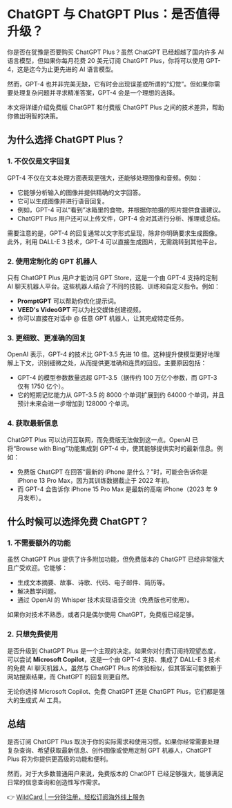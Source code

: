 # ChatGPT 与 ChatGPT Plus：是否值得升级？

你是否在犹豫是否要购买 ChatGPT Plus？虽然 ChatGPT 已经超越了国内许多 AI 语言模型，但如果你每月花费 20 美元订阅 ChatGPT Plus，你将可以使用 GPT-4，这是迄今为止更先进的 AI 语言模型。

然而，GPT-4 也并非完美无缺，它有时会出现误差或所谓的“幻觉”。但如果你需要处理复杂问题并寻求精准答案，GPT-4 会是一个理想的选择。

本文将详细介绍免费版 ChatGPT 和付费版 ChatGPT Plus 之间的技术差异，帮助你做出明智的决策。

## 为什么选择 ChatGPT Plus？

### 1. 不仅仅是文字回复

GPT-4 不仅在文本处理方面表现更强大，还能够处理图像和音频。例如：

- 它能够分析输入的图像并提供精确的文字回答。
- 它可以生成图像并进行语音回复。
- 例如，GPT-4 可以“看到”冰箱里的食物，并根据你拍摄的照片提供食谱建议。
- ChatGPT Plus 用户还可以上传文件，GPT-4 会对其进行分析、推理或总结。

需要注意的是，GPT-4 的回复通常以文字形式呈现，除非你明确要求生成图像。此外，利用 DALL-E 3 技术，GPT-4 可以直接生成图片，无需跳转到其他平台。

### 2. 使用定制化的 GPT 机器人

只有 ChatGPT Plus 用户才能访问 GPT Store，这是一个由 GPT-4 支持的定制 AI 聊天机器人平台。这些机器人结合了不同的技能、训练和自定义指令。例如：

- **PromptGPT** 可以帮助你优化提示词。
- **VEED's VideoGPT** 可以为社交媒体创建视频。
- 你可以直接在对话中 @ 任意 GPT 机器人，让其完成特定任务。

### 3. 更细致、更准确的回复

OpenAI 表示，GPT-4 的技术比 GPT-3.5 先进 10 倍。这种提升使模型更好地理解上下文，识别细微之处，从而提供更准确和连贯的回应。主要原因包括：

- GPT-4 的模型参数数量远超 GPT-3.5（据传约 100 万亿个参数，而 GPT-3 仅有 1750 亿个）。
- 它的短期记忆能力从 GPT-3.5 的 8000 个单词扩展到约 64000 个单词，并且预计未来会进一步增加到 128000 个单词。

### 4. 获取最新信息

ChatGPT Plus 可以访问互联网，而免费版无法做到这一点。OpenAI 已将“Browse with Bing”功能集成到 GPT-4 中，使其能够提供实时的最新信息。例如：

- 免费版 ChatGPT 在回答“最新的 iPhone 是什么？”时，可能会告诉你是 iPhone 13 Pro Max，因为其训练数据截止于 2022 年初。
- 而 GPT-4 会告诉你 iPhone 15 Pro Max 是最新的高端 iPhone（2023 年 9 月发布）。

## 什么时候可以选择免费 ChatGPT？

### 1. 不需要额外的功能

虽然 ChatGPT Plus 提供了许多附加功能，但免费版本的 ChatGPT 已经非常强大且广受欢迎。它能够：

- 生成文本摘要、故事、诗歌、代码、电子邮件、简历等。
- 解决数学问题。
- 通过 OpenAI 的 Whisper 技术实现语音交流（免费版也可使用）。

如果你对技术不熟悉，或者只是偶尔使用 ChatGPT，免费版已经足够。

### 2. 只想免费使用

是否升级到 ChatGPT Plus 是一个主观的决定。如果你对付费订阅持观望态度，可以尝试 **Microsoft Copilot**，这是一个由 GPT-4 支持、集成了 DALL-E 3 技术的免费 AI 聊天机器人。虽然与 ChatGPT Plus 的体验相似，但其答案可能依赖于网站搜索结果，而 ChatGPT 的回复则更自然。

无论你选择 Microsoft Copilot、免费 ChatGPT 还是 ChatGPT Plus，它们都是强大的生成式 AI 工具。

## 总结

是否订阅 ChatGPT Plus 取决于你的实际需求和使用习惯。如果你经常需要处理复杂查询、希望获取最新信息、创作图像或使用定制 GPT 机器人，ChatGPT Plus 将为你提供更高级的功能和便利。

然而，对于大多数普通用户来说，免费版本的 ChatGPT 已经足够强大，能够满足日常的信息查询和创造性写作需求。

👉 [WildCard | 一分钟注册，轻松订阅海外线上服务](https://bbtdd.com/WildCard)